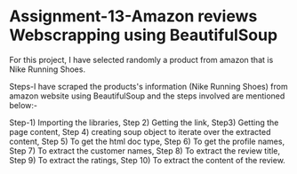 # Assignment-13-Amazon reviews Webscrapping using BeautifulSoup

For this project, I have selected randomly a product from amazon that is Nike Running Shoes.

Steps-I have scraped the products's information (Nike Running Shoes) from amazon website using BeautifulSoup and the steps involved are mentioned below:-

Step-1) Importing the libraries,
Step 2) Getting the link,
Step3) Getting the page content,
Step 4) creating soup object to iterate over the extracted content,
Step 5) To get the html doc type,
Step 6) To get the profile names,
Step 7) To extract the customer names,
Step 8) To extract the review title,
Step 9) To extract the ratings,
Step 10) To extract the content of the review.


